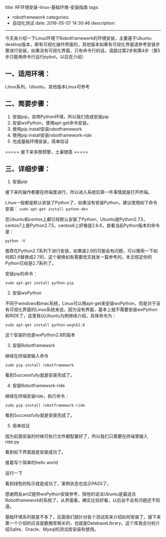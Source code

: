 title: RF环境安装-linux-基础环境-安装指南
tags:
  - robotframework
categories:
  - 自动化测试
date: 2016-05-07 14:30:46
description:
---
今天来介绍一下Linux环境下Robotframework的环境安装，主要基于Ubuntu desktop版本，即有可视化操作界面的，其他版本如果有可视化界面请参考安装步骤进行安装，如果没有可视化界面，只有命令行的话，请跳过第2步和第4步（第5步只能用命令行运行pybot，以后在介绍）

## 一、适用环境：
Linux系列，Ubuntu，其他版本Linux可参考

## 二、简要步骤：
1. 安装pip，自带Python环境，所以我们改成安装pip
2. 安装wxPython，使用apt-get命令安装。
3. 使用pip install安装robotframework
4. 使用pip install安装robotframework-ride
5. 完成基础环境安装，简单验证


===== 接下来多图预警，土豪随意 =====

<!-- more -->

## 三、详细步骤：

1. 安装pip

接下来的操作都要在终端里进行，所以进入系统后第一件事情就是打开终端。

Linux一般都是默认安装了Python了，如果没有安装Python，建议使用如下命令安装：
`sudo apt-get install python-dev`

在Ubuntu和centos上都已经默认安装了Python，Ubuntu是Python2.7.5，centos7上是Python2.7.5，centos6上好像是2.6.6，查看当前Python版本的命令是：

`python -V`

推荐在Python2.7系列下进行安装，如果是2.6的可能会有问题，可以搜索一下如何把2.6替换成2.7的，这个替换如有需要改天我发一篇参考的。本文假定你的Python已经是2.7系列了。

安装pip的命令：

`sudo apt-get install python-pip`

2. 安装wxPython

不同于windows和mac系统，Linux可以用apt-get来安装wxPython，但是对于没有可视化界面的Linux系统来说，因为没有界面，基本上就不需要安装wxPython和RIDE了，这里我以Ubuntu为例继续介绍，具体命令为：

`sudo apt-get install python-wxgtk2.8`

这个安装的也是wxPython2.8的版本

3. 安装Robotframework

继续在终端里输入命令

`sudo pip install robotframework`



看到Successfully就是安装完成了。

4. 安装Robotframework-ride

继续在终端安装ride，执行命令：

`sudo pip install robotframework-ride`

看到Successfully就是安装完成了。

5. 简单验证

因为前面安装的时候可执行文件都配置好了，所以我们只需要在终端里输入ride.py

看到如下界面就是安装成功了。

接着写个简单的hello world

运行一下


看到绿色的标示就是成功了，案例状态也显示PASS了。

感谢网友antZ提供wxPython安装参考，按他的说法Ubuntu是最适合Robotframework的系统了，从界面看，确实比较好看，以后会不会有问题还不知道。

基础环境系列就差不多了，后面我们就针对各个测试库来介绍如何安装了。接下来第一个介绍的应该是数据库相关的，也就是DatabaseLibrary，这个库我会分别介绍Sqlite、Oracle、Mysql的测试库安装和使用。

